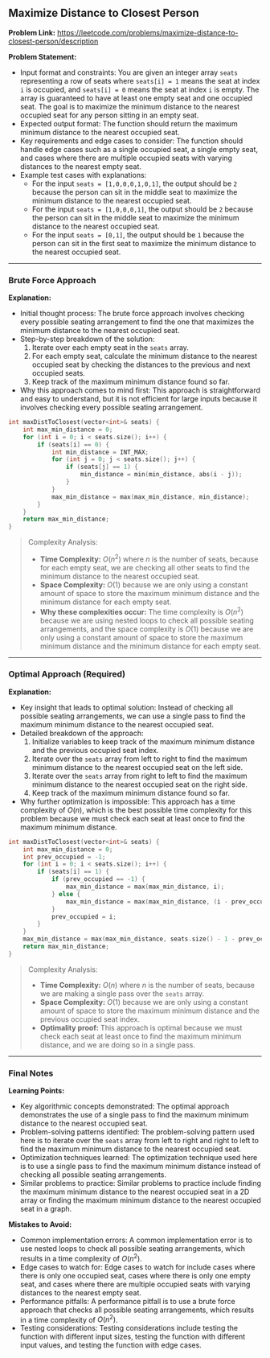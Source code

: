 ## Maximize Distance to Closest Person

**Problem Link:** https://leetcode.com/problems/maximize-distance-to-closest-person/description

**Problem Statement:**
- Input format and constraints: You are given an integer array `seats` representing a row of seats where `seats[i] = 1` means the seat at index `i` is occupied, and `seats[i] = 0` means the seat at index `i` is empty. The array is guaranteed to have at least one empty seat and one occupied seat. The goal is to maximize the minimum distance to the nearest occupied seat for any person sitting in an empty seat.
- Expected output format: The function should return the maximum minimum distance to the nearest occupied seat.
- Key requirements and edge cases to consider: The function should handle edge cases such as a single occupied seat, a single empty seat, and cases where there are multiple occupied seats with varying distances to the nearest empty seat.
- Example test cases with explanations: 
  - For the input `seats = [1,0,0,0,1,0,1]`, the output should be `2` because the person can sit in the middle seat to maximize the minimum distance to the nearest occupied seat.
  - For the input `seats = [1,0,0,0,1]`, the output should be `2` because the person can sit in the middle seat to maximize the minimum distance to the nearest occupied seat.
  - For the input `seats = [0,1]`, the output should be `1` because the person can sit in the first seat to maximize the minimum distance to the nearest occupied seat.

---

### Brute Force Approach

**Explanation:**
- Initial thought process: The brute force approach involves checking every possible seating arrangement to find the one that maximizes the minimum distance to the nearest occupied seat.
- Step-by-step breakdown of the solution: 
  1. Iterate over each empty seat in the `seats` array.
  2. For each empty seat, calculate the minimum distance to the nearest occupied seat by checking the distances to the previous and next occupied seats.
  3. Keep track of the maximum minimum distance found so far.
- Why this approach comes to mind first: This approach is straightforward and easy to understand, but it is not efficient for large inputs because it involves checking every possible seating arrangement.

```cpp
int maxDistToClosest(vector<int>& seats) {
    int max_min_distance = 0;
    for (int i = 0; i < seats.size(); i++) {
        if (seats[i] == 0) {
            int min_distance = INT_MAX;
            for (int j = 0; j < seats.size(); j++) {
                if (seats[j] == 1) {
                    min_distance = min(min_distance, abs(i - j));
                }
            }
            max_min_distance = max(max_min_distance, min_distance);
        }
    }
    return max_min_distance;
}
```

> Complexity Analysis:
> - **Time Complexity:** $O(n^2)$ where $n$ is the number of seats, because for each empty seat, we are checking all other seats to find the minimum distance to the nearest occupied seat.
> - **Space Complexity:** $O(1)$ because we are only using a constant amount of space to store the maximum minimum distance and the minimum distance for each empty seat.
> - **Why these complexities occur:** The time complexity is $O(n^2)$ because we are using nested loops to check all possible seating arrangements, and the space complexity is $O(1)$ because we are only using a constant amount of space to store the maximum minimum distance and the minimum distance for each empty seat.

---

### Optimal Approach (Required)

**Explanation:**
- Key insight that leads to optimal solution: Instead of checking all possible seating arrangements, we can use a single pass to find the maximum minimum distance to the nearest occupied seat.
- Detailed breakdown of the approach: 
  1. Initialize variables to keep track of the maximum minimum distance and the previous occupied seat index.
  2. Iterate over the `seats` array from left to right to find the maximum minimum distance to the nearest occupied seat on the left side.
  3. Iterate over the `seats` array from right to left to find the maximum minimum distance to the nearest occupied seat on the right side.
  4. Keep track of the maximum minimum distance found so far.
- Why further optimization is impossible: This approach has a time complexity of $O(n)$, which is the best possible time complexity for this problem because we must check each seat at least once to find the maximum minimum distance.

```cpp
int maxDistToClosest(vector<int>& seats) {
    int max_min_distance = 0;
    int prev_occupied = -1;
    for (int i = 0; i < seats.size(); i++) {
        if (seats[i] == 1) {
            if (prev_occupied == -1) {
                max_min_distance = max(max_min_distance, i);
            } else {
                max_min_distance = max(max_min_distance, (i - prev_occupied) / 2);
            }
            prev_occupied = i;
        }
    }
    max_min_distance = max(max_min_distance, seats.size() - 1 - prev_occupied);
    return max_min_distance;
}
```

> Complexity Analysis:
> - **Time Complexity:** $O(n)$ where $n$ is the number of seats, because we are making a single pass over the `seats` array.
> - **Space Complexity:** $O(1)$ because we are only using a constant amount of space to store the maximum minimum distance and the previous occupied seat index.
> - **Optimality proof:** This approach is optimal because we must check each seat at least once to find the maximum minimum distance, and we are doing so in a single pass.

---

### Final Notes

**Learning Points:**
- Key algorithmic concepts demonstrated: The optimal approach demonstrates the use of a single pass to find the maximum minimum distance to the nearest occupied seat.
- Problem-solving patterns identified: The problem-solving pattern used here is to iterate over the `seats` array from left to right and right to left to find the maximum minimum distance to the nearest occupied seat.
- Optimization techniques learned: The optimization technique used here is to use a single pass to find the maximum minimum distance instead of checking all possible seating arrangements.
- Similar problems to practice: Similar problems to practice include finding the maximum minimum distance to the nearest occupied seat in a 2D array or finding the maximum minimum distance to the nearest occupied seat in a graph.

**Mistakes to Avoid:**
- Common implementation errors: A common implementation error is to use nested loops to check all possible seating arrangements, which results in a time complexity of $O(n^2)$.
- Edge cases to watch for: Edge cases to watch for include cases where there is only one occupied seat, cases where there is only one empty seat, and cases where there are multiple occupied seats with varying distances to the nearest empty seat.
- Performance pitfalls: A performance pitfall is to use a brute force approach that checks all possible seating arrangements, which results in a time complexity of $O(n^2)$.
- Testing considerations: Testing considerations include testing the function with different input sizes, testing the function with different input values, and testing the function with edge cases.
